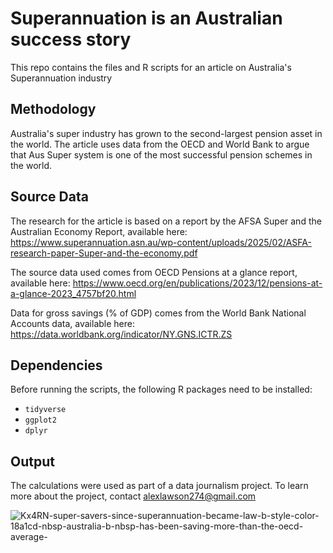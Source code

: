 # Superannuation is an Australian  success story 
This repo contains the files and R scripts for an article on Australia's Superannuation industry

##  Methodology
Australia's super industry has grown to the second-largest pension asset in the world. The article uses data from the OECD and World Bank to argue that Aus Super system is one of the most successful pension schemes in the world.

##  Source Data 
The research for the article is based on a report by the AFSA Super and the Australian Economy Report, available here: https://www.superannuation.asn.au/wp-content/uploads/2025/02/ASFA-research-paper-Super-and-the-economy.pdf

The source data used comes from OECD Pensions at a glance report, available here: https://www.oecd.org/en/publications/2023/12/pensions-at-a-glance-2023_4757bf20.html

Data for gross savings (% of GDP) comes from the  World Bank National Accounts data, available here: https://data.worldbank.org/indicator/NY.GNS.ICTR.ZS

## Dependencies
Before running the scripts, the following R packages need to be installed:

- `tidyverse`
- `ggplot2`
- `dplyr`

##  Output
The calculations were used as part of a data journalism project. To learn more about the project, contact alexlawson274@gmail.com

![Kx4RN-super-savers-since-superannuation-became-law-b-style-color-18a1cd-nbsp-australia-b-nbsp-has-been-saving-more-than-the-oecd-average-](https://github.com/user-attachments/assets/910ec68b-6635-4e20-aafc-0b1f0e094202)
